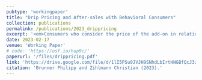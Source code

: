 ```yaml
---
pubtype: 'workingpaper'
title: "Drip Pricing and After-sales with Behavioral Consumers"
collection: publications
permalink: /publications/2023_drippricing
excerpt: '<em>Consumers who consider the price of the add-on in relation to the price of the previous base good purchase jeopardize the surplus of classical consumers.</em>'
date: 2023-02-17
venue: 'Working Paper'
# code: 'https://osf.io/hup9c/'
paperurl: '/files/drippricing.pdf'
link: 'https://drive.google.com/file/d/1lI5PSu9JVJH9SNhdLbIrtHNGBfQcJ3zw/view'
citation: 'Brunner Philipp and Zihlmann Christian (2023).'
---
```

